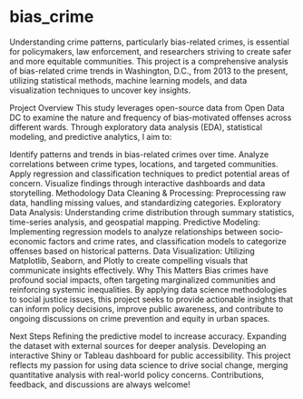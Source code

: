 # bias_crime
Understanding crime patterns, particularly bias-related crimes, is essential for policymakers, law enforcement, and researchers striving to create safer and more equitable communities. This project is a comprehensive analysis of bias-related crime trends in Washington, D.C., from 2013 to the present, utilizing statistical methods, machine learning models, and data visualization techniques to uncover key insights.

Project Overview
This study leverages open-source data from Open Data DC to examine the nature and frequency of bias-motivated offenses across different wards. Through exploratory data analysis (EDA), statistical modeling, and predictive analytics, I aim to:

Identify patterns and trends in bias-related crimes over time.
Analyze correlations between crime types, locations, and targeted communities.
Apply regression and classification techniques to predict potential areas of concern.
Visualize findings through interactive dashboards and data storytelling.
Methodology
Data Cleaning & Processing: Preprocessing raw data, handling missing values, and standardizing categories.
Exploratory Data Analysis: Understanding crime distribution through summary statistics, time-series analysis, and geospatial mapping.
Predictive Modeling: Implementing regression models to analyze relationships between socio-economic factors and crime rates, and classification models to categorize offenses based on historical patterns.
Data Visualization: Utilizing Matplotlib, Seaborn, and Plotly to create compelling visuals that communicate insights effectively.
Why This Matters
Bias crimes have profound social impacts, often targeting marginalized communities and reinforcing systemic inequalities. By applying data science methodologies to social justice issues, this project seeks to provide actionable insights that can inform policy decisions, improve public awareness, and contribute to ongoing discussions on crime prevention and equity in urban spaces.

Next Steps
Refining the predictive model to increase accuracy.
Expanding the dataset with external sources for deeper analysis.
Developing an interactive Shiny or Tableau dashboard for public accessibility.
This project reflects my passion for using data science to drive social change, merging quantitative analysis with real-world policy concerns. Contributions, feedback, and discussions are always welcome!
